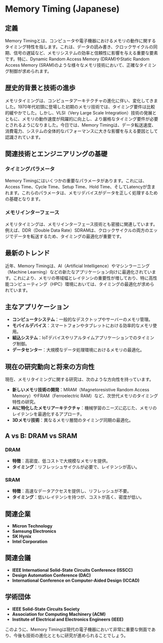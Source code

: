 # Memory Timing (Japanese)

## 定義
Memory Timingとは、コンピュータや電子機器におけるメモリの動作に関するタイミング特性を指します。これは、データの読み書き、クロックサイクルの同期、信号の遅延など、メモリシステムの効率と信頼性に影響を与える重要な要素です。特に、Dynamic Random Access Memory (DRAM)やStatic Random Access Memory (SRAM)のような様々なメモリ技術において、正確なタイミング制御が求められます。

## 歴史的背景と技術の進歩
メモリタイミングは、コンピュータアーキテクチャの進化に伴い、変化してきました。1970年代初頭に登場した初期のメモリ技術では、タイミング要件は比較的緩やかでした。しかし、VLSI（Very Large Scale Integration）技術の発展とともに、メモリの動作速度が飛躍的に向上し、より厳格なタイミング要件が必要とされるようになりました。今日では、Memory Timingは、データ転送速度、消費電力、システムの全体的なパフォーマンスに大きな影響を与える要因として認識されています。

## 関連技術とエンジニアリングの基礎
### タイミングパラメータ
Memory Timingにはいくつかの重要なパラメータがあります。これには、Access Time、Cycle Time、Setup Time、Hold Time、そしてLatencyが含まれます。これらのパラメータは、メモリデバイスがデータを正しく処理するための基礎となります。

### メモリインターフェース
メモリタイミングは、メモリインターフェース技術とも密接に関連しています。例えば、DDR（Double Data Rate）SDRAMは、クロックサイクルの両方のエッジでデータを転送するため、タイミングの最適化が重要です。

## 最新のトレンド
近年、Memory Timingは、AI（Artificial Intelligence）やマシンラーニング（Machine Learning）などの新たなアプリケーション向けに最適化されています。これにより、メモリの帯域幅とレイテンシの重要性が増しており、特に高性能コンピューティング（HPC）環境においては、タイミングの最適化が求められています。

## 主なアプリケーション
- **コンピュータシステム**：一般的なデスクトップやサーバーのメモリ管理。
- **モバイルデバイス**：スマートフォンやタブレットにおける効率的なメモリ使用。
- **組込システム**：IoTデバイスやリアルタイムアプリケーションでのタイミング制御。
- **データセンター**：大規模なデータ処理環境におけるメモリの最適化。

## 現在の研究動向と将来の方向性
現在、メモリタイミングに関する研究は、次のような方向性を持っています。
- **新しいメモリ技術の開発**：MRAM（Magnetoresistive Random Access Memory）やFRAM（Ferroelectric RAM）など、次世代メモリのタイミング特性の研究。
- **AIに特化したメモリアーキテクチャ**：機械学習のニーズに応じた、メモリのレイテンシを最適化するアプローチ。
- **3Dメモリ技術**：異なるメモリ層間のタイミング同期の最適化。

## A vs B: DRAM vs SRAM
### DRAM
- **特徴**：高密度、低コストで大規模なメモリを提供。
- **タイミング**：リフレッシュサイクルが必要で、レイテンシが高い。

### SRAM
- **特徴**：高速なデータアクセスを提供し、リフレッシュが不要。
- **タイミング**：低いレイテンシを持つが、コストが高く、密度が低い。

## 関連企業
- **Micron Technology**
- **Samsung Electronics**
- **SK Hynix**
- **Intel Corporation**

## 関連会議
- **IEEE International Solid-State Circuits Conference (ISSCC)**
- **Design Automation Conference (DAC)**
- **International Conference on Computer-Aided Design (ICCAD)**

## 学術団体
- **IEEE Solid-State Circuits Society**
- **Association for Computing Machinery (ACM)**
- **Institute of Electrical and Electronics Engineers (IEEE)**

このように、Memory Timingは現代の電子機器において非常に重要な側面であり、今後も技術の進化とともに研究が進められることでしょう。